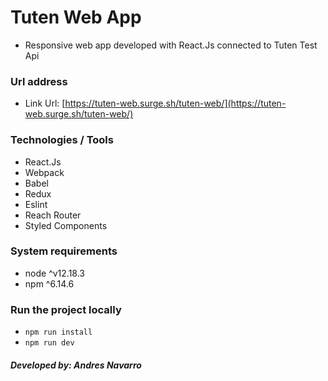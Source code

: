 # Tuten Web App

- Responsive web app developed with React.Js connected to Tuten Test Api

### Url address

- Link Url: [https://tuten-web.surge.sh/tuten-web/](https://tuten-web.surge.sh/tuten-web/)

### Technologies / Tools

- React.Js
- Webpack
- Babel
- Redux
- Eslint
- Reach Router
- Styled Components

### System requirements

- node ^v12.18.3
- npm ^6.14.6

### Run the project locally

- `npm run install`
- `npm run dev`

##### Developed by: Andres Navarro
